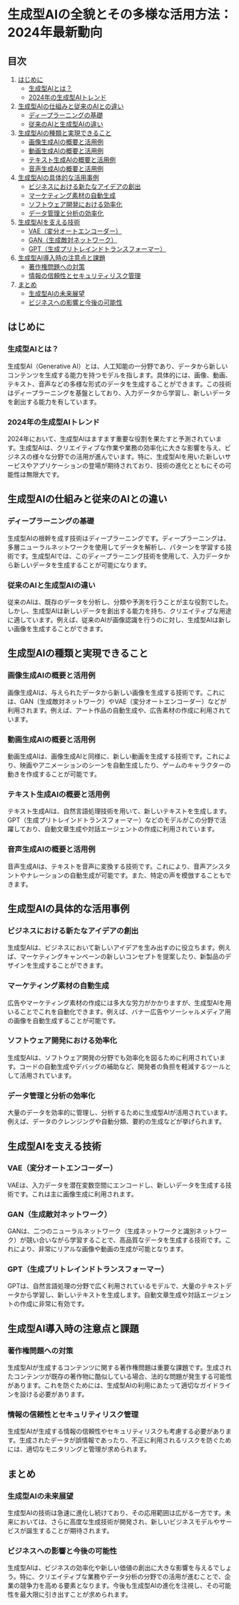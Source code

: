 # 生成型AIの全貌とその多様な活用方法：2024年最新動向

## 目次
1. [はじめに](#はじめに)
    - [生成型AIとは？](#生成型aiとは)
    - [2024年の生成型AIトレンド](#2024年の生成型aiトレンド)
2. [生成型AIの仕組みと従来のAIとの違い](#生成型aiの仕組みと従来のaiとの違い)
    - [ディープラーニングの基礎](#ディープラーニングの基礎)
    - [従来のAIと生成型AIの違い](#従来のaiと生成型aiの違い)
3. [生成型AIの種類と実現できること](#生成型aiの種類と実現できること)
    - [画像生成AIの概要と活用例](#画像生成aiの概要と活用例)
    - [動画生成AIの概要と活用例](#動画生成aiの概要と活用例)
    - [テキスト生成AIの概要と活用例](#テキスト生成aiの概要と活用例)
    - [音声生成AIの概要と活用例](#音声生成aiの概要と活用例)
4. [生成型AIの具体的な活用事例](#生成型aiの具体的な活用事例)
    - [ビジネスにおける新たなアイデアの創出](#ビジネスにおける新たなアイデアの創出)
    - [マーケティング素材の自動生成](#マーケティング素材の自動生成)
    - [ソフトウェア開発における効率化](#ソフトウェア開発における効率化)
    - [データ管理と分析の効率化](#データ管理と分析の効率化)
5. [生成型AIを支える技術](#生成型aiを支える技術)
    - [VAE（変分オートエンコーダー）](#vae変分オートエンコーダー)
    - [GAN（生成敵対ネットワーク）](#gan生成敵対ネットワーク)
    - [GPT（生成プリトレインドトランスフォーマー）](#gpt生成プリトレインドトランスフォーマー)
6. [生成型AI導入時の注意点と課題](#生成型ai導入時の注意点と課題)
    - [著作権問題への対策](#著作権問題への対策)
    - [情報の信頼性とセキュリティリスク管理](#情報の信頼性とセキュリティリスク管理)
7. [まとめ](#まとめ)
    - [生成型AIの未来展望](#生成型aiの未来展望)
    - [ビジネスへの影響と今後の可能性](#ビジネスへの影響と今後の可能性)

## はじめに

### 生成型AIとは？
生成型AI（Generative AI）とは、人工知能の一分野であり、データから新しいコンテンツを生成する能力を持つモデルを指します。具体的には、画像、動画、テキスト、音声などの多様な形式のデータを生成することができます。この技術はディープラーニングを基盤としており、入力データから学習し、新しいデータを創出する能力を有しています。

### 2024年の生成型AIトレンド
2024年において、生成型AIはますます重要な役割を果たすと予測されています。生成型AIは、クリエイティブな作業や業務の効率化に大きな影響を与え、ビジネスの様々な分野での活用が進んでいます。特に、生成型AIを用いた新しいサービスやアプリケーションの登場が期待されており、技術の進化とともにその可能性は無限大です。

## 生成型AIの仕組みと従来のAIとの違い

### ディープラーニングの基礎
生成型AIの根幹を成す技術はディープラーニングです。ディープラーニングは、多層ニューラルネットワークを使用してデータを解析し、パターンを学習する技術です。生成型AIでは、このディープラーニング技術を使用して、入力データから新しいデータを生成することが可能になります。

### 従来のAIと生成型AIの違い
従来のAIは、既存のデータを分析し、分類や予測を行うことが主な役割でした。しかし、生成型AIは新しいデータを創出する能力を持ち、クリエイティブな用途に適しています。例えば、従来のAIが画像認識を行うのに対し、生成型AIは新しい画像を生成することができます。

## 生成型AIの種類と実現できること

### 画像生成AIの概要と活用例
画像生成AIは、与えられたデータから新しい画像を生成する技術です。これには、GAN（生成敵対ネットワーク）やVAE（変分オートエンコーダー）などが利用されます。例えば、アート作品の自動生成や、広告素材の作成に利用されています。

### 動画生成AIの概要と活用例
動画生成AIは、画像生成AIと同様に、新しい動画を生成する技術です。これにより、映画やアニメーションのシーンを自動生成したり、ゲームのキャラクターの動きを作成することが可能です。

### テキスト生成AIの概要と活用例
テキスト生成AIは、自然言語処理技術を用いて、新しいテキストを生成します。GPT（生成プリトレインドトランスフォーマー）などのモデルがこの分野で活躍しており、自動文章生成や対話エージェントの作成に利用されています。

### 音声生成AIの概要と活用例
音声生成AIは、テキストを音声に変換する技術です。これにより、音声アシスタントやナレーションの自動生成が可能です。また、特定の声を模倣することもできます。

## 生成型AIの具体的な活用事例

### ビジネスにおける新たなアイデアの創出
生成型AIは、ビジネスにおいて新しいアイデアを生み出すのに役立ちます。例えば、マーケティングキャンペーンの新しいコンセプトを提案したり、新製品のデザインを生成することができます。

### マーケティング素材の自動生成
広告やマーケティング素材の作成には多大な労力がかかりますが、生成型AIを用いることでこれを自動化できます。例えば、バナー広告やソーシャルメディア用の画像を自動生成することが可能です。

### ソフトウェア開発における効率化
生成型AIは、ソフトウェア開発の分野でも効率化を図るために利用されています。コードの自動生成やデバッグの補助など、開発者の負担を軽減するツールとして活用されています。

### データ管理と分析の効率化
大量のデータを効率的に管理し、分析するために生成型AIが活用されています。例えば、データのクレンジングや自動分類、要約の生成などが挙げられます。

## 生成型AIを支える技術

### VAE（変分オートエンコーダー）
VAEは、入力データを潜在変数空間にエンコードし、新しいデータを生成する技術です。これは主に画像生成に利用されます。

### GAN（生成敵対ネットワーク）
GANは、二つのニューラルネットワーク（生成ネットワークと識別ネットワーク）が競い合いながら学習することで、高品質なデータを生成する技術です。これにより、非常にリアルな画像や動画の生成が可能となります。

### GPT（生成プリトレインドトランスフォーマー）
GPTは、自然言語処理の分野で広く利用されているモデルで、大量のテキストデータから学習し、新しいテキストを生成します。自動文章生成や対話エージェントの作成に非常に有効です。

## 生成型AI導入時の注意点と課題

### 著作権問題への対策
生成型AIが生成するコンテンツに関する著作権問題は重要な課題です。生成されたコンテンツが既存の著作物に酷似している場合、法的な問題が発生する可能性があります。これを防ぐためには、生成型AIの利用にあたって適切なガイドラインを設ける必要があります。

### 情報の信頼性とセキュリティリスク管理
生成型AIが生成する情報の信頼性やセキュリティリスクも考慮する必要があります。生成されたデータが誤情報であったり、不正に利用されるリスクを防ぐためには、適切なモニタリングと管理が求められます。

## まとめ

### 生成型AIの未来展望
生成型AIの技術は急速に進化し続けており、その応用範囲は広がる一方です。未来においては、さらに高度な生成技術が開発され、新しいビジネスモデルやサービスが誕生することが期待されます。

### ビジネスへの影響と今後の可能性
生成型AIは、ビジネスの効率化や新しい価値の創出に大きな影響を与えるでしょう。特に、クリエイティブな業務やデータ分析の分野での活用が進むことで、企業の競争力を高める要素となります。今後も生成型AIの進化を注視し、その可能性を最大限に引き出すことが求められます。
